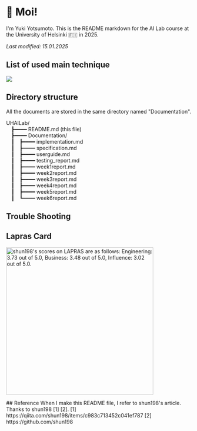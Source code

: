 # 👋 Moi!
I'm Yuki Yotsumoto. This is the README markdown for the AI Lab course at the University of Helsinki 🇫🇮 in 2025.

*Last modified: 15.01.2025*

## List of used main technique   
<img src="https://skillicons.dev/icons?theme=light&perline=6&i=python,github,vscode"/>


## Directory structure  
All the documents are stored in the same directory named "Documentation".

UHAILab/  
&emsp;┣━━━━ README.md (this file)  
&emsp;┣━━━━ Documentation/  
&emsp;┃&emsp;┣━━━━ implementation.md  
&emsp;┃&emsp;┣━━━━ specification.md  
&emsp;┃&emsp;┣━━━━ userguide.md  
&emsp;┃&emsp;┣━━━━ testing_report.md  
&emsp;┃&emsp;┣━━━━ week1report.md  
&emsp;┃&emsp;┣━━━━ week2report.md  
&emsp;┃&emsp;┣━━━━ week3report.md  
&emsp;┃&emsp;┣━━━━ week4report.md  
&emsp;┃&emsp;┣━━━━ week5report.md  
&emsp;┃&emsp;┗━━━━ week6report.md 

## Trouble Shooting

## Lapras Card
<!--START_SECTION:lapras-card-->
<p ><a href="https://lapras.com/public/YukiYotsu" target="_blank" rel="noopener noreferrer"><img alt="shun198's scores on LAPRAS are as follows: Engineering: 3.73 out of 5.0, Business: 3.48 out of 5.0, Influence: 3.02 out of 5.0." src="https://lapras-card-generator.vercel.app/api/svg?e=3.73&b=3.48&i=3.02&b1=%23020E27&b2=%230E5593&i1=%23030E21&i2=%231688BF&l=en" width="400" ></a></p>
<!--END_SECTION:lapras-card-->
## Reference
When I make this README file, I refer to shun198's article. Thanks to shun198 [1] [2].  
[1] https://qiita.com/shun198/items/c983c713452c041ef787  
[2] https://github.com/shun198